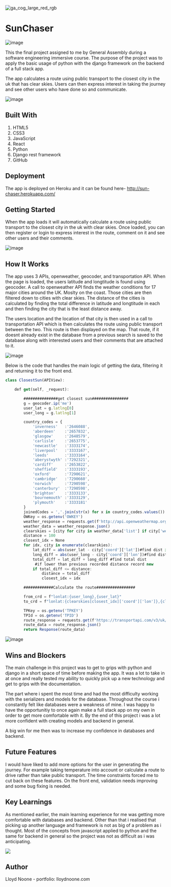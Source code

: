 ![ga_cog_large_red_rgb](https://cloud.githubusercontent.com/assets/40461/8183776/469f976e-1432-11e5-8199-6ac91363302b.png)

# SunChaser

![image](https://github.com/lloydnoone/sunchaser/blob/master/Screenshot%202019-12-17%20at%2012.28.39.png?raw=true)

This the final project assigned to me by General Assembly during a software engineering immersive course. The purpose of the project was to apply the basic usage of python with the django framework on the backend of a full stack app.

The app calculates a route using public transport to the closest city in the uk that has clear skies. Users can then express interest in taking the journey and see other users who have done so and communicate.

![image](https://github.com/lloydnoone/sunchaser/blob/master/Screenshot%202019-12-17%20at%2012.27.47.png?raw=true)

## Built With

1. HTML5
2. CSS3
3. JavaScript
4. React
5. Python
6. Django rest framework
4. GitHub

## Deployment

The app is deployed on Heroku and it can be found here- http://sun-chaser.herokuapp.com/

## Getting Started

When the app loads it will automatically calculate a route using public transport to the closest city in the uk with clear skies. Once loaded, you can then register or login to express interest in the route, comment on it and see other users and their comments.

![image](https://github.com/lloydnoone/sunchaser/blob/master/Screenshot%202019-12-17%20at%2012.28.53.png?raw=true)

## How It Works

The app uses 3 APIs, openweather, geocoder, and transportation API. When the page is loaded, the users latitude and longtitude is found using geocoder. A call to openweather API finds the weather conditions for 17 major cities around the UK. Moslty on the coast. Those cities are then filtered down to cities with clear skies. The distance of the cities is calculated by finding the total difference in latitude and longtitude in each and then finding the city that is the least distance away.

The users location and the location of that city is then used in a call to transportation API which is then calculates the route using public transport between the two. This route is then displayed on the map. That route, if it doesnt already exist in the database from a previous search is saved to the database along with interested users and their comments that are attached to it.

![image](https://github.com/lloydnoone/sunchaser/blob/master/Screenshot%202019-12-17%20at%2012.29.14.png?raw=true)

Below is the code that handles the main logic of getting the data, filtering it and returning it to the front end.

```javascript
class ClosestSun(APIView):

    def get(self, _request):

        ###############get closest sun################
        g = geocoder.ip('me')
        user_lat = g.latlng[0]
        user_long = g.latlng[1]

        country_codes = {
            'inverness'   :'2646088',
            'aberdeen'    :'2657832',
            'glasgow'     :'2648579',
            'carlisle'    :'2653775',
            'newcastle'   :'3333174',
            'liverpool'   :'3333167',
            'leeds'       :'3333164',
            'aberystwyth' :'7292321',
            'cardiff'     :'2653822',
            'sheffield'   :'3333193',
            'oxford'      :'7290621',
            'cambridge'   :'7290660',
            'norwich'     :'7290598',
            'canterbury'  :'7290598',
            'brighton'    :'3333133',
            'bournemouth' :'3333129',
            'plymouth'    :'3333181'
        }
        joinedCodes = ','.join(str(x) for x in country_codes.values())
        OWKey = os.getenv('OWKEY')
        weather_response = requests.get(f'http://api.openweathermap.org/data/2.5/group?id={joinedCodes}&units=metric&appid={OWKey}')
        weather_data = weather_response.json()
        clearskies = [city for city in weather_data['list'] if city['weather'][0]['description'] == 'clear skies']
        distance = 100
        closest_idx = None
        for idx, city in enumerate(clearskies):
            lat_diff = abs(user_lat - city['coord']['lat'])#find dist in lat
            long_diff = abs(user_long - city['coord']['lon'])#find dist in long
            total_diff = lat_diff + long_diff #find total dist
             #if lower than previous recorded distance record new
            if total_diff <= distance:
                distance = total_diff
                closest_idx = idx

        #############Calculate the route#################

        from_crd = f"lonlat:{user_long},{user_lat}"
        to_crd = f"lonlat:{clearskies[closest_idx]['coord']['lon']},{clearskies[closest_idx]['coord']['lat']}"

        TPKey = os.getenv('TPKEY')
        TPId = os.getenv('TPID')
        route_response = requests.get(f'https://transportapi.com/v3/uk/public/journey/from/{from_crd}/to/{to_crd}.json?app_id={TPId}&app_key={TPKey}&service=southeast')
        route_data = route_response.json()
        return Response(route_data)
```
![image](https://github.com/lloydnoone/sunchaser/blob/master/Screenshot%202019-12-17%20at%2012.30.52.png?raw=true)

## Wins and Blockers

The main challenge in this project was to get to grips with python and django in a short space of time before making the app. It was a lot to take in at once and really tested my ability to quickly pick up a new technology and get to grips with the documentation.

The part where i spent the most time and had the most difficulty working with the serializers and models for the database. Throughout the course i constantly felt like databases were a weakness of mine. I was happy to have the opportunitiy to once again make a full stack app on my own in order to get more comfortable with it. By the end of this project i was a lot more confident with creating models and backend in general. 

A big win for me then was to increase my confidence in databases and backend.

## Future Features

I would have liked to add more options for the user in generating the journey. For example taking temperature into account or calculate a route to drive rather than take public transport. The time constraints forced me to cut back on these features. On the front end, validation needs improving and some bug fixing is needed.

## Key Learnings

As mentioned earlier, the main learning experience for me was getting more comfortable with databases and backend. Other than that i realised that picking up another language and framework is not as big of a problem as i thought. Most of the concepts from javascript applied to python and the same for backend in general so the project was not as difficult as i was anticipating.

![](leveleditor.gif)

## Author 

Lloyd Noone - portfolio: lloydnoone.com
